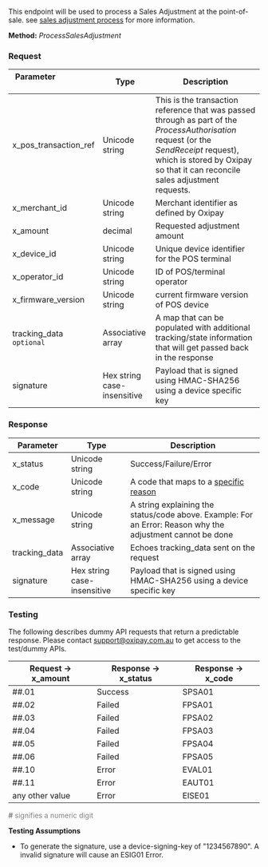 This endpoint will be used to process a Sales Adjustment at the point-of-sale. see <a href="/process/sales_adjustment/">sales adjustment process</a> for more information.

**Method:** *ProcessSalesAdjustment*

<h3>Request</h3>

Parameter &nbsp; &nbsp; &nbsp; &nbsp; &nbsp;&nbsp; &nbsp; &nbsp; &nbsp; &nbsp;&nbsp;| Type | Description
-----------|------|-------------
x_pos_transaction_ref | Unicode string | This is the transaction reference that was passed through as part of the *ProcessAuthorisation* request (or the *SendReceipt* request), which is stored by Oxipay so that it can reconcile sales adjustment requests.
x_merchant_id | Unicode string | Merchant identifier as defined by Oxipay
x_amount | decimal | Requested adjustment amount
x_device_id | Unicode string | Unique device identifier for the POS terminal
x_operator_id | Unicode string | ID of POS/terminal operator
x_firmware_version | Unicode string | current firmware version of POS device
tracking_data <code class="optional">optional</code> | Associative array | A map that can be populated with additional tracking/state information that will get passed back in the response
signature | Hex string case-insensitive | Payload that is signed using HMAC-SHA256 using a device specific key

<h3>Response</h3>

Parameter | Type | Description
-----------|------|-------------
x_status | Unicode string | Success/Failure/Error
x_code | Unicode string | A code that maps to a <a href="/api_information/status_codes/">specific reason</a>
x_message | Unicode string | A string explaining the status/code above. Example: For an Error: Reason why the adjustment cannot be done
tracking_data | Associative array | Echoes tracking_data sent on the request
signature | Hex string case-insensitive | Payload that is signed using HMAC-SHA256 using a device specific key

<h3>Testing</h3>

The following describes dummy API requests that return a predictable response. Please contact <a href="mailto:support@oxipay.com.au">support@oxipay.com.au</a> to get access to the test/dummy APIs.

Request -> x_amount | Response -> x_status | Response -> x_code
-----------|-----------|-----------
##.01 | Success | SPSA01
##.02 | Failed | FPSA01
##.03 | Failed | FPSA02
##.04 | Failed | FPSA03
##.05 | Failed | FPSA04
##.06 | Failed | FPSA05
##.10 | Error | EVAL01
##.11 | Error | EAUT01
any other value | Error | EISE01

<span style="color:grey;"><b>#</b> signifies a numeric digit</span>

**Testing Assumptions**

* To generate the signature, use a device-signing-key of "1234567890". A invalid signature will cause an ESIG01 Error.
